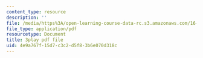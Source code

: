 ```yaml
---
content_type: resource
description: ''
file: /media/https%3A/open-learning-course-data-rc.s3.amazonaws.com/16-842-fundamentals-of-systems-engineering-fall-2015/4e9a767f15d7c3c2d5f83b6e070d318c_-Km2237G0P8.pdf
file_type: application/pdf
resourcetype: Document
title: 3play pdf file
uid: 4e9a767f-15d7-c3c2-d5f8-3b6e070d318c
---
```

